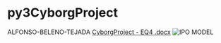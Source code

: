 # py3CyborgProject
ALFONSO-BELENO-TEJADA
[CyborgProject - EQ4 .docx](https://github.com/t-r4lph/py3CyborgProject/files/10991951/CyborgProject.-.EQ4.docx)
![IPO MODEL](https://user-images.githubusercontent.com/126734608/225650445-50660fa4-398b-4ce4-aca1-6e0a030440b2.png)
